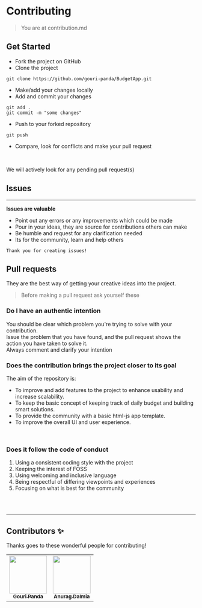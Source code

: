 # Contributing

> You are at contribution.md
## Get Started

- Fork the project on GitHub
- Clone the project
```
git clone https://github.com/gouri-panda/BudgetApp.git
```
- Make/add your changes locally
- Add and commit your changes
```
git add .
git commit -m "some changes"
```
- Push to your forked repository
```
git push
```
- Compare, look for conflicts and make your pull request
<br>

We will actively look for any pending pull request(s)
## Issues
---
__Issues are valuable__

- Point out any errors or any improvements which could be made
- Pour in your ideas, they are source for contributions others can make
- Be humble and request for any clarification needed
- Its for the community, learn and help others

`Thank you for creating issues!`

## Pull requests
They are the best way of getting your creative ideas into the project.

> Before making a pull request ask yourself these

### __Do I have an authentic intention__

You should be clear which problem you're trying to solve with your contribution.
<br>
Issue the problem that you have found, and the pull request shows the action you have taken to solve it.
<br>
Always comment and clarify your intention
<br>

###  __Does the contribution brings the project closer to its goal__
The aim of the repository is: 

- To improve and add features to the project to enhance usability and increase scalability.
- To keep the basic concept of keeping track of daily budget and building smart solutions.
- To provide the community with a basic html-js app template.
- To improve the overall UI and user experience.
<br>

### __Does it follow the code of conduct__

1. Using a consistent coding style with the project
2. Keeping the interest of FOSS
3. Using welcoming and inclusive language
4. Being respectful of differing viewpoints and experiences
5. Focusing on what is best for the community
<br>
<br>

---
## Contributors ✨

Thanks goes to these wonderful people for contributing!

<!-- ALL-CONTRIBUTORS-LIST:START - Do not remove or modify this section -->
<!-- prettier-ignore-start -->
<!-- markdownlint-disable -->
<table>
  <tr>
         <td align="center"><a href="https://github.com/gouri-panda"><img src="https://avatars1.githubusercontent.com/u/43576162?v=4" width="100px;" alt=""/><br /><sub><b>Gouri Panda</b></sub></a>
    <td align="center"><a href="https://github.com/dalmia007"><img src="https://avatars2.githubusercontent.com/u/52538845?s=460&u=65ebcf43302a0b136867de75a1320119850b29d8&v=4" width="100px;" alt=""/><br /><sub><b>Anurag Dalmia</b></sub></a>
    <!-- <td align="center"><a href="INSERT GITHUBPROFILE LINK HERE"><img src="INSERT GITHUB PROFILE IMAGE LINK HERE" width="100px;" alt=""/><br /><sub><b>INSERT NAME HERE</b></sub></a> -->
  </tr>
</table>

<!-- markdownlint-enable -->
<!-- prettier-ignore-end -->

<!-- ALL-CONTRIBUTORS-LIST:END -->
